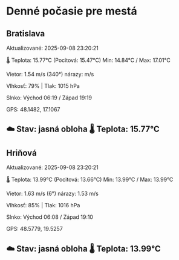 ﻿# Denné počasie pre mestá

## Bratislava
Aktualizované: 2025-09-08 23:20:21

🌡️ Teplota: 15.77°C 
(Pocitová: 15.47°C)
Min: 14.84°C / Max: 17.01°C

Vietor: 1.54 m/s    (340°) 
nárazy:  m/s

Vlhkosť: 79% | Tlak: 1015 hPa

Slnko: Východ 06:19 / Západ 19:19

GPS: 48.1482, 17.1067

☁️ Stav: jasná obloha        🌡️ Teplota: 15.77°C
---

## Hriňová
Aktualizované: 2025-09-08 23:20:21

🌡️ Teplota: 13.99°C 
(Pocitová: 13.66°C)
Min: 13.99°C / Max: 13.99°C

Vietor: 1.63 m/s (6°)
nárazy: 1.53 m/s

Vlhkosť: 85% | Tlak: 1016 hPa

Slnko: Východ 06:08 / Západ 19:10

GPS: 48.5779, 19.5257

☁️ Stav: jasná obloha        🌡️ Teplota: 13.99°C
---
